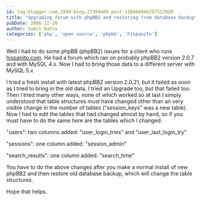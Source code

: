 ```yaml
---
id: tag:blogger.com,1999:blog-27384460.post-116664946297517020
title: "Upgrading forum with phpBB2 and restoring from database backup"
pubDate: 2006-12-20
author: Sumit Datta
categories: ['php', 'open source', 'phpbb', 'hispanito']
---
```


Well I had to do some phpBB (phpBB2) issues for a client who runs [hispanito.com](http://hispanito.com/). He had a forum which ran on probably phpBB2 version 2.0.7 and with MySQL 4.x. Now I had to bring those data to a different server with MySQL 5.x

I tried a fresh install with latest phpBB2 version 2.0.21, but it failed as soon as I tried to bring in the old data. I tried an Upgrade too, but that failed too. Then I tried many other ways, none of which worked so at last I simply understood that table structures must have changed other than an very visible change in the number of tables ("session\_keys" was a new table). Now I had to edit the tables that had changed almost by hand, so if you must have to do the same here are the tables which I changed:

"users": two columns added: "user\_login\_tries" and "user\_last\_login\_try"

"sessions": one column added: "session\_admin"

"search\_results": one column added: "search\_time"

You have to do the above changes after you make a normal install of new phpBB2 and then restore old database backup, which will change the table structures.

Hope that helps.